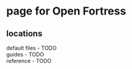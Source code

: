 # page for Open Fortress
<h2> locations </h2>
default files - TODO<br>
guides - TODO<br>
reference - TODO<br>